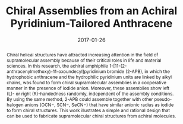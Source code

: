 ---
title: "Chiral Assemblies from an Achiral Pyridinium-Tailored Anthracene"
authors:
- Jun Hu
- Lei Gao
- Youliang Zhu
- Peiyi Wang
- Yuan Lin
- Zhaoyan Sun
- Song Yang
- Qian Wang
date: "2017-01-26"
doi: "10.1002/chem.201604730"
publication_types: ["期刊文章"]
publication: "Chemistry – A European Journal"
abstract: "
<!--more-->
Chiral helical structures have attracted increasing attention  in the field of supramolecular assembly because of their critical roles  in life and material sciences. In this research, the achiral amphiphile  1-[11-(2-anthracenylmethoxy)-11-oxoundecyl]pyridinium bromide (2-APB),  in which the hydrophobic anthracene and the hydrophilic pyridinium units  are linked by alkyl chains, was found to form chiral supramolecular  assemblies in a cooperative manner in the presence of iodide anion.  Moreover, these assemblies show left (L)- or right (R)-handedness  randomly, independent of the assembly conditions. By using the same  method, 2-APB could assemble together with other pseudo-halogen anions  (OCN−, SCN−, SeCN−) that have similar anionic radius as iodide to form  chiral structures. This work illustrates a simple and rational design  that can be used to fabricate supramolecular chiral structures from  achiral molecules."
url_pdf: "https://onlinelibrary.wiley.com/doi/abs/10.1002/chem.201604730"
---